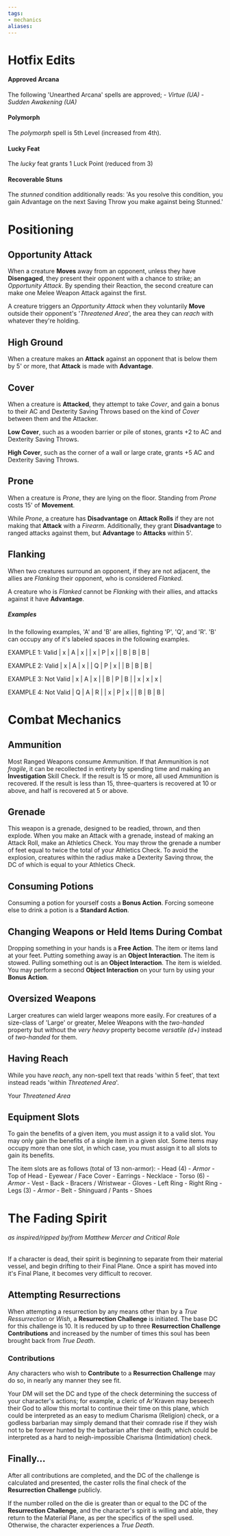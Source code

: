 ```yaml
---
tags:
- mechanics
aliases:
---
```


# Hotfix Edits
#### Approved Arcana
The following 'Unearthed Arcana' spells are approved;
	- *Virtue (UA)*
	- *Sudden Awakening (UA)*
#### Polymorph
The *polymorph* spell is 5th Level (increased from 4th).
#### Lucky Feat
The *lucky* feat grants 1 Luck Point (reduced from 3)
#### Recoverable Stuns
The *stunned* condition additionally reads: 'As you resolve this condition, you gain Advantage on the next Saving Throw you make against being Stunned.'


# Positioning
## Opportunity Attack
When a creature **Moves** away from an opponent, unless they have **Disengaged**, they present their opponent with a chance to strike; an *Opportunity Attack*. By spending their Reaction, the second creature can make one Melee Weapon Attack against the first.

A creature triggers an *Opportunity Attack* when they voluntarily **Move** outside their opponent's '*Threatened Area*', the area they can *reach* with whatever they're holding. 

## High Ground
When a creature makes an **Attack** against an opponent that is below them by 5' or more, that **Attack** is made with **Advantage**.

## Cover
When a creature is **Attacked**, they attempt to take *Cover*, and gain a bonus to their AC and Dexterity Saving Throws based on the kind of *Cover* between them and the Attacker.

**Low Cover**, such as a wooden barrier or pile of stones, grants +2 to AC and Dexterity Saving Throws.

**High Cover**, such as the corner of a wall or large crate, grants +5 AC and Dexterity Saving Throws.

## Prone
When a creature is *Prone*, they are lying on the floor. Standing from *Prone* costs 15' of **Movement**.

While *Prone*, a creature has **Disadvantage** on **Attack Rolls** if they are not making that **Attack** with a *Firearm*. Additionally, they grant **Disadvantage** to ranged attacks against them, but **Advantage** to **Attacks** within 5'.

## Flanking
When two creatures surround an opponent, if they are not adjacent, the allies are *Flanking* their opponent, who is considered *Flanked*.

A creature who is *Flanked* cannot be *Flanking* with their allies, and attacks against it have **Advantage**.

##### Examples
In the following examples, 'A' and 'B' are allies, fighting 'P', 'Q', and 'R'. 'B' can occupy any of it's labeled spaces in the following examples.

EXAMPLE 1: Valid
| x  | A  | x  |
| x  | P  | x  |
| B  | B  | B  | 

EXAMPLE 2: Valid
| x  | A  | x  |
| Q  | P  | x  |
| B  | B  | B  | 

EXAMPLE 3: Not Valid
| x  | A  | x  |
| B  | P  | B  |
| x  | x  | x  | 

EXAMPLE 4: Not Valid
| Q  | A  | R  |
| x  | P  | x  |
| B  | B  | B  | 

# Combat Mechanics
## Ammunition
Most Ranged Weapons consume Ammunition. If that Ammunition is not *fragile*, it can be recollected in entirety by spending time and making an **Investigation** Skill Check. If the result is 15 or more, all used Ammunition is recovered. If the result is less than 15, three-quarters is recovered at 10 or above, and half is recovered at 5 or above.

## Grenade
This weapon is a grenade, designed to be readied, thrown, and then explode. When you make an Attack with a grenade, instead of making an Attack Roll, make an Athletics Check. You may throw the grenade a number of feet equal to twice the total of your Athletics Check. To avoid the explosion, creatures within the radius make a Dexterity Saving throw, the DC of which is equal to your Athletics Check.

## Consuming Potions
Consuming a potion for yourself costs a **Bonus Action**. Forcing someone else to drink a potion is a **Standard Action**.

## Changing Weapons or Held Items During Combat
Dropping something in your hands is a **Free Action**. The item or items land at your feet.
Putting something away is an **Object Interaction**. The item is stowed.
Pulling something out is an **Object Interaction**. The item is wielded.
You may perform a second **Object Interaction** on your turn by using your **Bonus Action**.

## Oversized Weapons
Larger creatures can wield larger weapons more easily. For creatures of a size-class of 'Large' or greater, Melee Weapons with the *two-handed* property but without the *very heavy* property become *versatile (d+)* instead of *two-handed* for them.

## Having Reach
While you have *reach*, any non-spell text that reads 'within 5 feet', that text instead reads 'within *Threatened Area*'.

Your *Threatened Area* 

## Equipment Slots
To gain the benefits of a given item, you must assign it to a valid slot. You may only gain the benefits of a single item in a given slot. Some items may occupy more than one slot, in which case, you must assign it to all slots to gain its benefits.

The item slots are as follows (total of 13 non-armor):
	- Head (4)
		- *Armor*
		- Top of Head
		- Eyewear / Face Cover
		- Earrings
		- Necklace
	- Torso (6)
		- *Armor*
		- Vest
		- Back
		- Bracers / Wristwear
		- Gloves
		- Left Ring
		- Right Ring
	- Legs (3)
		- *Armor*
		- Belt
		- Shinguard / Pants
		- Shoes
		  
# The Fading Spirit
###### as inspired/ripped by/from Matthew Mercer and Critical Role
If a character is dead, their spirit is beginning to separate from their material vessel, and begin drifting to their Final Plane. Once a spirit has moved into it's Final Plane, it becomes very difficult to recover.

## Attempting Resurrections
When attempting a resurrection by any means other than by a *True Ressurrection* or *Wish*, a **Resurrection Challenge** is initiated. The base DC for this challenge is 10. It is reduced by up to three **Resurrection Challenge Contributions** and increased by the number of times this soul has been brought back from *True Death*. 

### Contributions
Any characters who wish to **Contribute** to a **Resurrection Challenge** may do so, in nearly any manner they see fit. 

Your DM will set the DC and type of the check determining the success of your character's actions; for example, a cleric of Ar'Kraven may beseech their God to allow this mortal to continue their time on this plane, which could be interpreted as an easy to medium Charisma (Religion) check, or a godless barbarian may simply demand that their comrade rise if they wish not to be forever hunted by the barbarian after their death, which could be interpreted as a hard to neigh-impossible Charisma (Intimidation) check.

## Finally...
After all contributions are completed, and the DC of the challenge is calculated and presented, the caster rolls the final check of the **Resurrection Challenge** publicly.

If the number rolled on the die is greater than or equal to the DC of the **Resurrection Challenge**, and the character's spirit is willing and able, they return to the Material Plane, as per the specifics of the spell used. Otherwise, the character experiences a *True Death*.